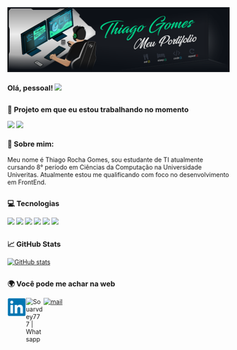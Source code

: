<img src="https://github.com/trgomes92/trgomes92/blob/main/trgdark.png?raw=true">


 <!-- Sobre mim -->
### Olá, pessoal! <img src="https://raw.githubusercontent.com/MartinHeinz/MartinHeinz/master/wave.gif" width="30px">

##
###  🔷 **Projeto em que eu estou trabalhando no momento** 

<a href="https://github.com/echo-noise/carro-limpo"><img src="https://i.ibb.co/61RWKLS/carolimpo.gif"></a>
<a href="http://carrolimpo.epizy.com/index.html"><img src="https://i.ibb.co/ygxHVtM/DEMO2.png"></a>

### 💬 Sobre mim:
Meu nome é Thiago Rocha Gomes, sou estudante de TI atualmente cursando 8° período em Ciências da Computação na Universidade Univeritas.
Atualmente estou me qualificando com foco no desenvolvimento em FrontEnd.

<!-- Tecnologias -->
##
### 💻 Tecnologias

<img src = "https://img.shields.io/badge/-HTML5-E34F26?style=flat&logo=html5&logoColor=white">  <img src = "https://img.shields.io/badge/-CSS3-1572B6?style=flat&logo=css3&logoColor=white">
<img src="https://img.shields.io/badge/-JavaScript-eed718?style=flat&logo=javascript&logoColor=ffffff">
<img src="http://img.shields.io/badge/-Git-F1502F?style=flat&logo=git&logoColor=FFFFFF"> 
<img src="http://img.shields.io/badge/-Github-000000?style=flat&logo=github&logoColor=FFFFFF">
<img src="http://img.shields.io/badge/-VS%20Code-007ACC?style=flat&logo=visual%20studio%20code&logoColor=white">

<!-- Tecnologias que eu ainda não tenho conhecimento
<img src="https://img.shields.io/badge/-React-000000?style=flat&logo=react&logoColor=00c8ff">
<img src="https://img.shields.io/badge/-MongoDB-4DB33D?style=flat&logo=mongodb&logoColor=FFFFFF">
<img src="https://img.shields.io/badge/-GraphQL-e535ab?style=flat&logo=graphql&logoColor=FFFFFF">
<img src="https://img.shields.io/badge/-MySQL-F29111?style=flat&logo=mysql&logoColor=FFFFFF">
<img src="https://img.shields.io/badge/-Express.js-787878?style=flat">
<img src="https://img.shields.io/badge/-Node.js-3C873A?style=flat&logo=Node.js&logoColor=white">
<img src="https://img.shields.io/badge/-Firebase-FFA611?style=flat&logo=firebase&logoColor=FFFFFF">
<img src="http://img.shields.io/badge/-Google%20Cloud%20Platform-4285F4?style=flat&logo=google%20cloud&logoColor=white">
<img src="https://img.shields.io/badge/-Progressive Web Apps-5A0FC8?style=flat">
<img src="http://img.shields.io/badge/-Heroku-430098?style=flat&logo=heroku&logoColor=white">
-->
 <!-- Github Stats -->
##
### &#x1f4c8; GitHub Stats

[![GitHub stats](https://github-readme-stats.vercel.app/api?username=trgomes92&show_icons=true&theme=dark)](https://github.com/trgomes92)

  <!-- Informações de Contato -->
##
### 🌍 Você pode me achar na web 


<a href="https://www.linkedin.com/in/trgomes92/"><img align="left" alt="Souarvdey777 | LinkedIn" width="42px"
src="https://github.com/devicons/devicon/blob/master/icons/linkedin/linkedin-original.svg" /></a>
<a href="https://wa.me/+5521979569389"><img align="left" alt="Souarvdey777 | Whatsapp" width="40px"  src="https://1.bp.blogspot.com/-m8oifiCYyqc/WvI0FdiW4gI/AAAAAAAAH1Q/DY6EpI3la1Mi4I_WgXVyURIbooY-7UfPACLcBGAs/s1600/whatsapp-icon-png-iconfinder.png"/></a>
<a href="https://mail.google.com/mail/?view=cm&fs=1&to=trgomes92@gmail.com&su=&body=&bcc="><img  src="https://imagepng.org/wp-content/uploads/2018/03/gmail-cone-icon.png" width="54px" alt="mail"></a> 


<!-- <a href="https://wa.me/+5521979569389">Whatsapp</a> -->
<!-- <a href="https://www.linkedin.com/in/trgomes92/">Linkdin</a> -->


